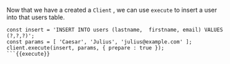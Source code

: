 Now that we have a created a `Client` , we can use `execute` to insert a user into that users table.

```
const insert = 'INSERT INTO users (lastname,  firstname, email) VALUES (?,?,?)';
const params = [ 'Caesar', 'Julius', 'julius@example.com' ];
client.execute(insert, params, { prepare : true });
```{{execute}}
